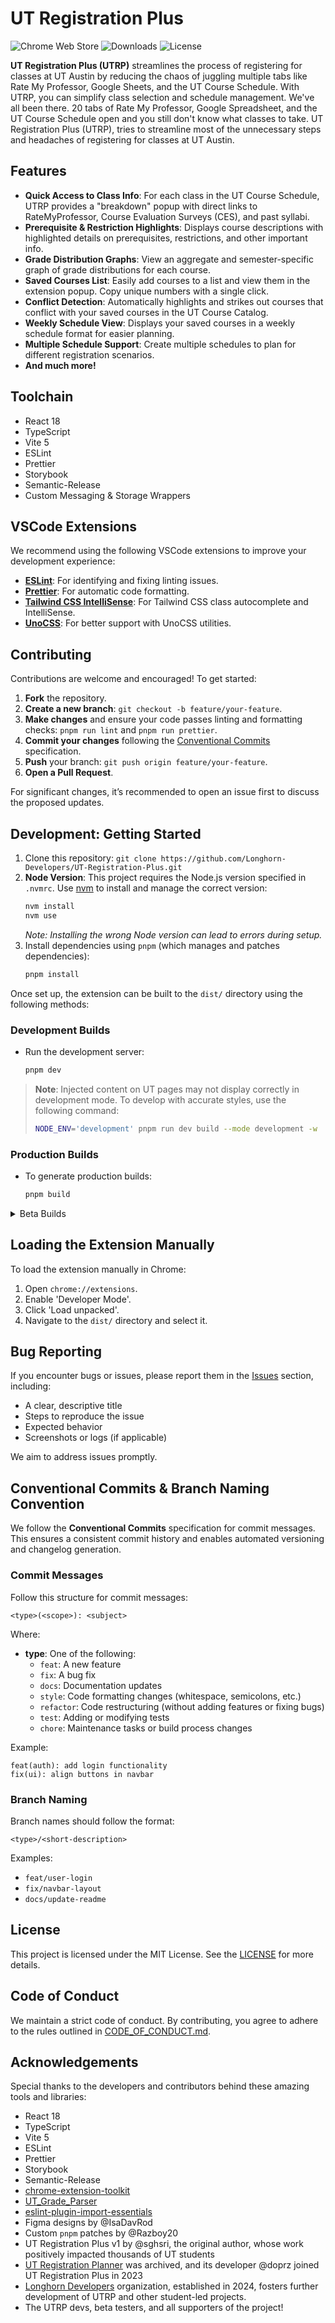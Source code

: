 # UT Registration Plus

![Chrome Web Store](https://img.shields.io/chrome-web-store/v/hboadpjkoaieogjimneceaahlppnipaa)
![Downloads](https://img.shields.io/chrome-web-store/d/hboadpjkoaieogjimneceaahlppnipaa)
![License](https://img.shields.io/github/license/Longhorn-Developers/UT-Registration-Plus)

**UT Registration Plus (UTRP)** streamlines the process of registering for classes at UT Austin by reducing the chaos of juggling multiple tabs like Rate My Professor, Google Sheets, and the UT Course Schedule. With UTRP, you can simplify class selection and schedule management. We've all been there. 20 tabs of Rate My Professor, Google Spreadsheet, and the UT Course Schedule open and you still don't know what classes to take. UT Registration Plus (UTRP), tries to streamline most of the unnecessary steps and headaches of registering for classes at UT Austin.

## Features

-   **Quick Access to Class Info**: For each class in the UT Course Schedule, UTRP provides a "breakdown" popup with direct links to RateMyProfessor, Course Evaluation Surveys (CES), and past syllabi.
-   **Prerequisite & Restriction Highlights**: Displays course descriptions with highlighted details on prerequisites, restrictions, and other important info.
-   **Grade Distribution Graphs**: View an aggregate and semester-specific graph of grade distributions for each course.
-   **Saved Courses List**: Easily add courses to a list and view them in the extension popup. Copy unique numbers with a single click.
-   **Conflict Detection**: Automatically highlights and strikes out courses that conflict with your saved courses in the UT Course Catalog.
-   **Weekly Schedule View**: Displays your saved courses in a weekly schedule format for easier planning.
-   **Multiple Schedule Support**: Create multiple schedules to plan for different registration scenarios.
-   **And much more!**

## Toolchain

-   React 18
-   TypeScript
-   Vite 5
-   ESLint
-   Prettier
-   Storybook
-   Semantic-Release
-   Custom Messaging & Storage Wrappers

## VSCode Extensions

We recommend using the following VSCode extensions to improve your development experience:

-   **[ESLint](https://marketplace.visualstudio.com/items?itemName=dbaeumer.vscode-eslint)**: For identifying and fixing linting issues.
-   **[Prettier](https://marketplace.visualstudio.com/items?itemName=esbenp.prettier-vscode)**: For automatic code formatting.
-   **[Tailwind CSS IntelliSense](https://marketplace.visualstudio.com/items?itemName=bradlc.vscode-tailwindcss)**: For Tailwind CSS class autocomplete and IntelliSense.
-   **[UnoCSS](https://marketplace.visualstudio.com/items?itemName=antfu.unocss)**: For better support with UnoCSS utilities.

## Contributing

Contributions are welcome and encouraged! To get started:

1. **Fork** the repository.
2. **Create a new branch**: `git checkout -b feature/your-feature`.
3. **Make changes** and ensure your code passes linting and formatting checks: `pnpm run lint` and `pnpm run prettier`.
4. **Commit your changes** following the [Conventional Commits](#conventional-commits--branch-naming-convention) specification.
5. **Push** your branch: `git push origin feature/your-feature`.
6. **Open a Pull Request**.

For significant changes, it’s recommended to open an issue first to discuss the proposed updates.

## Development: Getting Started

1. Clone this repository: `git clone https://github.com/Longhorn-Developers/UT-Registration-Plus.git`
2. **Node Version**: This project requires the Node.js version specified in `.nvmrc`. Use [nvm](https://github.com/nvm-sh/nvm) to install and manage the correct version:
    ```bash
    nvm install
    nvm use
    ```
    _Note: Installing the wrong Node version can lead to errors during setup._
3. Install dependencies using `pnpm` (which manages and patches dependencies):
    ```bash
    pnpm install
    ```

Once set up, the extension can be built to the `dist/` directory using the following methods:

### Development Builds

-   Run the development server:
    ```bash
    pnpm dev
    ```

> **Note**: Injected content on UT pages may not display correctly in development mode. To develop with accurate styles, use the following command:
>
> ```bash
> NODE_ENV='development' pnpm run dev build --mode development -w
> ```

### Production Builds

-   To generate production builds:
    ```bash
    pnpm build
    ```

<details>
<summary>Beta Builds</summary>

Use `BETA=true pnpm build` to generate a beta build.

</details>

## Loading the Extension Manually

To load the extension manually in Chrome:

1. Open `chrome://extensions`.
2. Enable 'Developer Mode'.
3. Click 'Load unpacked'.
4. Navigate to the `dist/` directory and select it.

## Bug Reporting

If you encounter bugs or issues, please report them in the [Issues](https://github.com/Longhorn-Developers/UT-Registration-Plus/issues) section, including:

-   A clear, descriptive title
-   Steps to reproduce the issue
-   Expected behavior
-   Screenshots or logs (if applicable)

We aim to address issues promptly.

## Conventional Commits & Branch Naming Convention

We follow the **Conventional Commits** specification for commit messages. This ensures a consistent commit history and enables automated versioning and changelog generation.

### Commit Messages

Follow this structure for commit messages:

```
<type>(<scope>): <subject>
```

Where:

-   **type**: One of the following:
    -   `feat`: A new feature
    -   `fix`: A bug fix
    -   `docs`: Documentation updates
    -   `style`: Code formatting changes (whitespace, semicolons, etc.)
    -   `refactor`: Code restructuring (without adding features or fixing bugs)
    -   `test`: Adding or modifying tests
    -   `chore`: Maintenance tasks or build process changes

Example:

```
feat(auth): add login functionality
fix(ui): align buttons in navbar
```

### Branch Naming

Branch names should follow the format:

```
<type>/<short-description>
```

Examples:

-   `feat/user-login`
-   `fix/navbar-layout`
-   `docs/update-readme`

## License

This project is licensed under the MIT License. See the [LICENSE](./LICENSE.md) for more details.

## Code of Conduct

We maintain a strict code of conduct. By contributing, you agree to adhere to the rules outlined in [CODE_OF_CONDUCT.md](./CODE_OF_CONDUCT.md).

## Acknowledgements

Special thanks to the developers and contributors behind these amazing tools and libraries:

-   React 18
-   TypeScript
-   Vite 5
-   ESLint
-   Prettier
-   Storybook
-   Semantic-Release
-   [chrome-extension-toolkit](https://github.com/sghsri/chrome-extension-toolkit)
-   [UT_Grade_Parser](https://github.com/doprz/UT_Grade_Parser)
-   [eslint-plugin-import-essentials](https://github.com/doprz/eslint-plugin-import-essentials)
-   Figma designs by @IsaDavRod
-   Custom `pnpm` patches by @Razboy20
-   UT Registration Plus v1 by @sghsri, the original author, whose work positively impacted thousands of UT students
-   [UT Registration Planner](https://github.com/doprz/UT-Registration-Planner) was archived, and its developer @doprz joined UT Registration Plus in 2023
-   [Longhorn Developers](https://github.com/Longhorn-Developers) organization, established in 2024, fosters further development of UTRP and other student-led projects.
-   The UTRP devs, beta testers, and all supporters of the project!
